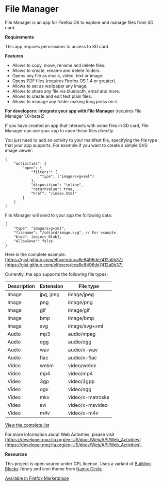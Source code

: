 # File Manager

File Manager is an app for Firefox OS to explore and manage files from SD card.

**Requirements**

This app requires permissions to access to SD card.

**Features**

- Allows to copy, move, rename and delete files.
- Allows to create, rename and delete folders.
- Opens any file as music, video, text or image.
- Opens PDF files (requires Firefox OS 1.4 or greater).
- Allows to set as wallpaper any image.
- Allows to share any file via bluetooth, email and more.
- Allows to create and edit text plain files.
- Allows to manage any folder making long press on it.

**For developers: integrate your app with File Manager** (requires File Manager 1.0-beta2)

If you have created an app that interacts with some files in SD card, File Manager can use your app to open these files directly.

You just need to add an activity to your manifest file, specifying the file type that your app supports. For example if you want to create a simple SVG image viewer:


```
{
	"activities": {
		"open": {
			"filters": {
				"type": ["image/svg+xml"]
			},
			"disposition": "inline",
			"returnValue": true,
			"href": "/index.html"
		}
	}
}
```

File Manager will send to your app the following data:

```
{
	"type": "image/svg+xml",
	"filename": "/sdcard/image.svg", // For example
	"blob": [object Blob],
	"allowSave": false
}
```


Here is the complete example: [https://gist.github.com/elfoxero/cca6e8496de7412a0b37](https://gist.github.com/elfoxero/cca6e8496de7412a0b37)

Currently, the app supports the following file types:

Description | Extension        | File type
----------- | ---------------- | ------------------
Image       | jpg, jpeg        | image/jpeg
Image       | png              | image/png
Image       | gif              | image/gif
Image       | bmp              | image/bmp
Image       | svg              | image/svg+xml
Audio       | mp3              | audio/mpeg
Audio       | ogg              | audio/ogg
Audio       | wav              | audio/x-wav
Audio       | flac             | audio/x-flac
Video       | webm             | video/webm
Video       | mp4              | video/mp4
Video       | 3gp              | video/3gpp
Video       | ogv              | video/ogg
Video       | mkv              | video/x-matroska
Video       | avi              | video/x-msvideo
Video       | m4v              | video/x-m4v

[View the complete list](FILETYPES.md)

For more information about Web Activities, please visit [https://developer.mozilla.org/en-US/docs/Web/API/Web_Activities](https://developer.mozilla.org/en-US/docs/Web/API/Web_Activities).

**Resources**

This project is open source under GPL license.
Uses a variant of [Building Blocks](http://buildingfirefoxos.com/) library and icon theme from [Numix Circle](https://github.com/numixproject/numix-icon-theme-circle).

[Available in Firefox Marketplace](https://marketplace.firefox.com/app/file-manager)
